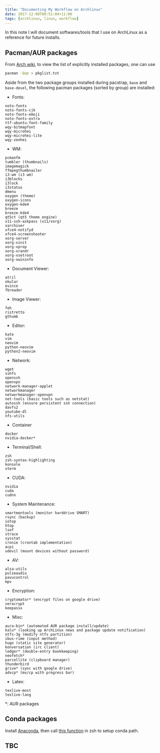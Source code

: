 ```yaml
---
title: "Documenting My Workflow on Archlinux"
date: 2017-12-08T00:51:04+11:00
tags: [archlinux, linux, workflow]
---
```


In this note I will document softwares/tools that I use on ArchLinux as a reference for future installs.

Pacman/AUR packages
---

From [Arch wiki](https://wiki.archlinux.org/index.php/Pacman/Tips_and_tricks#List_of_installed_packages), to view the list of explicitly installed packages, one can use

```bash
pacman -Qqe > pkglist.txt
```

Aside from the two package groups installed during pacstrap, `base` and `base-devel`, the following pacman packages (sorted by group) are installed:


- Fonts:

```text
noto-fonts
noto-fonts-cjk
noto-fonts-emoji
noto-fonts-extra
ttf-ubuntu-font-family
wqy-bitmapfont
wqy-microhei
wqy-microhei-lite
wqy-zenhei
```

- WM:

```text
pcmanfm
tumbler (thumbnails)
imagemagick
ffmpegthumbnailer
i3-wm (i3 wm)
i3blocks
i3lock
i3status
dmenu
oxygen (theme)
oxygen-icons
oxygen-kde4
breeze
breeze-kde4
qt5ct (qt5 theme engine)
x11-ssh-askpass (x11/xorg)
xarchiver
xfce4-notifyd
xfce4-screenshooter
xorg-server
xorg-xinit
xorg-xprop
xorg-xrandr
xorg-xsetroot
xorg-xwininfo
```

- Document Viewer:

```text
atril
okular
evince
fbreader
```

- Image Viewer:

```text
feh
ristretto
gthumb
```

- Editor:

```text
kate
vim
neovim
python-neovim
python2-neovim
```

- Network:

```text
wget
sshfs
openssh
openvpn
network-manager-applet
networkmanager
networkmanager-openvpn
net-tools (basic tools such as netstat)
autossh (ensure persistent ssh connection)
davfs2
youtube-dl
nfs-utils
```

- Container

```text
docker
nvidia-docker*
```

- Terminal/Shell:

```text
zsh
zsh-syntax-highlighting
konsole
xterm
```

- CUDA:

```text
nvidia
cuda
cudnn
```

- System Maintenance:

```text
smartmontools (monitor harddrive SMART)
rsync (backup)
iotop
htop
lsof
strace
sysstat
cronie (crontab implementation)
acpi
udevil (mount devices without password)
```

- AV:

```text
alsa-utils
pulseaudio
pavucontrol
mpv
```

- Encryption:

```text
cryptomator* (encrypt files on google drive)
veracrypt
keepassx
```

- Misc:

```text
aura-bin* (automated AUR package install/update)
kalu* (looking up ArchLinux news and package update notification)
ntfs-3g (modify ntfs partition)
ibus-rime (input method)
hugo (static site generator)
konversation (irc client)
ledger* (double-entry bookkeeping)
neofetch*
parcellite (clipboard manager)
thunderbird
grive* (sync with google drive)
advcp* (mv/cp with progress bar)
```

- Latex:

```text
texlive-most
texlive-lang
```

\*: AUR packages

Conda packages
---

Install [Anaconda](https://www.anaconda.com/download/#linux), then call
[this function](https://github.com/hvariant/dotfiles/blob/13aa7efab7278d1e7b7c9803cb28f3eb61664987/zshrc#L74)
in zsh to setup conda path.

TBC
---
